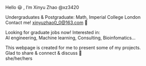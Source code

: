 Hello :smiley: , I’m Xinyu Zhao @xz3420

Undergraduates & Postgraduate: Math, Imperial College London \
Contact me!  xinyuzhao0_0@163.com :sunflower: 

Looking for graduate jobs now!  Interested in: \
AI engineering, Machine learning, Consulting, Bioinfomatics...

This webpage is created for me to present some of my projects. \
Glad to share & connect & discuss :raised_hands: \
she/her/hers

<!---
xz3420/xz3420 is a ✨ special ✨ repository because its `README.md` (this file) appears on your GitHub profile.
You can click the Preview link to take a look at your changes.
--->
